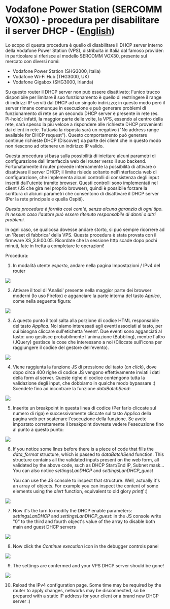 # Vodafone Power Station (SERCOMM VOX30) - procedura per disabilitare il server DHCP - ([English](/README.md))

Lo scopo di questa procedura è quello di disabilitare il DHCP server interno della Vodafone Power Station (VPS), distribuita in Italia dal famoso provider: in particolare si riferisce al modello SERCOMM VOX30, presente sul mercato con diversi nomi:
* Vodafone Power Station (SHG3000, Italia)
* Vodafone Wi-Fi Hub (THG3000, UK)
* Vodafone Gigabox (SHG3000, Irlanda)

Su questo router il DHCP server non può essere disattivato; l'unico trucco disponibile per limitare il suo funzionamento è quello di restringere il range di indirizzi IP serviti dal DHCP ad un singolo indirizzo; in questo modo però il server rimane comunque in esecuzione e può generare problemi di funzionamento di rete se un secondo DHCP server è presente in rete (es. Pi-hole): infatti, la maggior parte delle volte, la VPS, essendo al centro della rete, sarà spesso la più veloce a rispondere alle richieste DHCP provenienti dai client in rete. Tuttavia la risposta sarà un negativo ("No address range available for DHCP request"). Questo comportamento può generare continue richieste DHCP (Discover) da parte dei client che in questo modo non riescono ad ottenere un indirizzo IP valido.

Questa procedura si basa sulla possibilità di iniettare alcuni parametri di configurazione dall'interfaccia web del router verso il suo backend. Fortunatamente il router prevede internamente la possibilità di attivare o disattivare il server DHCP; il limite risiede soltanto nell'interfaccia web di configurazione, che implementa alcuni controlli di consistenza degli input inseriti dall'utente tramite browser. Questi controlli sono implementati nel client (JS che gira nel proprio browser), quindi è possibile forzare la scrittura di alciuni parametri che consentono di disattivare il DHCP server (Per la rete principale e quella Ospiti).

_Questa procedura è fornita così com'è, senza alcuna garanzia di ogni tipo. In nessun caso l'autore può essere ritenuto responsabile di danni o altri problemi._

In ogni caso, se qualcosa dovesse andare storto, si può sempre ricorrere ad un 'Reset di fabbrica' della VPS.
Questa procedura è stata provata con il firmware XS_3.9.00.05.
Ricordate che la sessione http scade dopo pochi minuti, fate in fretta a completare le operazioni!

Procedura:

1. In modalità utente _esperto_, andare nella pagina Impostazioni / IPv4 del router

  ![](VPS1.PNG)
 
2. Attivare il tool di 'Analisi' presente nella maggior parte dei browser moderni (Io uso Firefox) e agganciare la parte interna del tasto _Appica_, come nella seguente figura:

  ![](VPS2.PNG)
  
3. A questo punto il tool salta alla porzione di codice HTML responsabile del tasto _Applica_. Noi siamo interessati agli eventi associati al tasto, per cui bisogna cliccare sull'etichetta 'event'. Due eventi sono agganciati al tasto: uno gestisce probabilmente l'animazione (Bubbling), mentre l'altro (JQuery) gestisce le cose che interessano a noi (Cliccate sull'icona per raggiungere il codice del gestore dell'evento).

  ![](VPS3.PNG)
  
4. Viene raggiunta la funzione JS di pressione del tasto (_on click_), dove dopo circa 400 righe di codice JS vengono effettivamente inviati i dati della form al server. Queste righe di codice contengono tutta la validazione degli input, che dobbiamo in qualche modo bypassare :)
  Scendete fino ad incontrare la funzione _dataBatchSend_:

  ![](VPS4.PNG)
  
5. Inserite un breakpoint in questa linea di codice (Per farlo cliccate sul numero di riga) e successivamente cliccate sul tasto _Applica_ della pagina web per scatenare l'esecuzione della funzione. Se avete impostato correttamente il breakpoint dovreste vedere l'esecuzione fino al punto a questo punto:

  ![](VPS5.PNG)
  
6. If you notice some lines before there is a piece of code that fills the _data_format_ structure, which is passed to _dataBatchSend_ function. This structure contains all the validated inputs present on the web form, all validated by the above code, such as DHCP Start/End IP, Subnet mask... You can also notice _settingsLanDHCP_ and _settingsLanDHCP_guest_

   You can use the JS console to inspect that structure. Well, actually it's an array of objects. For example you can inspect the content of some elements using the _alert_ function, equivalent to old glory _printf_ :)

  ![](VPS7.PNG)

7. Now it's the turn to modify the DHCP enable parameters: _settingsLanDHCP_ and _settingsLanDHCP_guest_: in the JS console write "0" to the third and fourth object's value of the array to disable both main and guest DHCP servers

  ![](VPS8.PNG)
  
8. Now click the _Continue execution_ icon in the debugger controls panel

  ![](VPS9.PNG)
  
9. The settings are confermed and your VPS DHCP server should be gone!

  ![](VPS10.PNG)

10. Reload the IPv4 configuration page. Some time may be required by the router to apply changes, networks may be disconnected, so be prepared with a static IP address for your client or a brand new DHCP server :)



